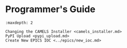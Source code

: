 # Programmer's Guide

```{toctree}
:maxdepth: 2

Changing the CAMELS Installer <camels_installer.md>
PyPI Upload <pypi_upload.md>
Create New EPICS IOC <../epics/new_ioc.md>
```